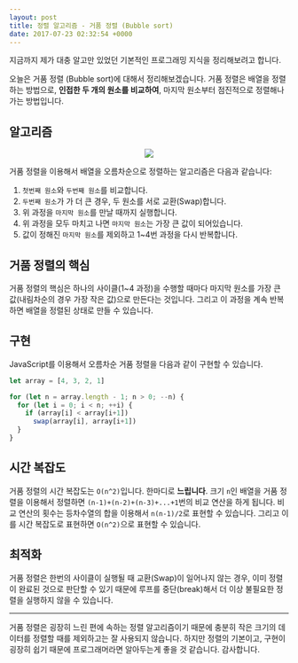 ```yaml
---
layout: post
title: 정렬 알고리즘 - 거품 정렬 (Bubble sort)
date: 2017-07-23 02:32:54 +0000
---
```


지금까지 제가 대충 알고만 있었던 기본적인 프로그래밍 지식을 정리해보려고 합니다.

오늘은 거품 정렬 (Bubble sort)에 대해서 정리해보겠습니다.
거품 정렬은 배열을 정렬하는 방법으로, **인접한 두 개의 원소를 비교하여**, 마지막 원소부터 점진적으로 정렬해나가는 방법입니다.

## 알고리즘
<center><img src="https://upload.wikimedia.org/wikipedia/commons/5/54/Sorting_bubblesort_anim.gif" style="max-width:100%;">
</center>

거품 정렬을 이용해서 배열을 오름차순으로 정렬하는 알고리즘은 다음과 같습니다:
1. `첫번째 원소`와 `두번째 원소`를 비교합니다.
2. `두번째 원소`가 가 더 큰 경우, 두 원소를 서로 교환(Swap)합니다.
3. 위 과정을 `마지막 원소`를 만날 때까지 실행합니다.
4. 위 과정을 모두 마치고 나면 `마지막 원소`는 가장 큰 값이 되어있습니다.
5. 값이 정해진 `마지막 원소`를 제외하고 1~4번 과정을 다시 반복합니다.

## 거품 정렬의 핵심
거품 정렬의 핵심은 하나의 사이클(1~4 과정)을 수행할 때마다 마지막 원소를 가장 큰 값(내림차순의 경우 가장 작은 값)으로 만든다는 것입니다. 그리고 이 과정을 계속 반복하면 배열을 정렬된 상태로 만들 수 있습니다.

## 구현
JavaScript를 이용해서 오름차순 거품 정렬을 다음과 같이 구현할 수 있습니다.
```javascript
let array = [4, 3, 2, 1]

for (let n = array.length - 1; n > 0; --n) {
  for (let i = 0; i < n; ++i) {
    if (array[i] < array[i+1])
      swap(array[i], array[i+1])
  }
}
```

## 시간 복잡도
거품 정렬의 시간 복잡도는 `O(n^2)`입니다. 한마디로 **느립니다**.
크기 `n`인 배열을 거품 정렬을 이용해서 정렬하면 `(n-1)+(n-2)+(n-3)+...+1`번의 비교 연산을 하게 됩니다.
비교 연산의 횟수는 등차수열의 합을 이용해서 `n(n-1)/2`로 표현할 수 있습니다.
그리고 이를 시간 복잡도로 표현하면 `O(n^2)`으로 표현할 수 있습니다.

## 최적화
거품 정렬은 한번의 사이클이 실행될 때 교환(Swap)이 일어나지 않는 경우, 이미 정렬이 완료된 것으로 판단할 수 있기 때문에 루프를 중단(break)해서 더 이상 불필요한 정렬을 실행하지 않을 수 있습니다.

---
거품 정렬은 굉장히 느린 편에 속하는 정렬 알고리즘이기 때문에 충분히 작은 크기의 데이터를 정렬할 때를 제외하고는 잘 사용되지 않습니다.
하지만 정렬의 기본이고, 구현이 굉장히 쉽기 때문에 프로그래머라면 알아두는게 좋을 것 같습니다.
감사합니다.